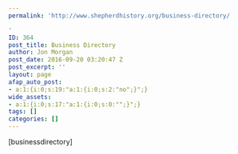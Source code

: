 ```yaml
---
permalink: 'http://www.shepherdhistory.org/business-directory/

'
ID: 364
post_title: Business Directory
author: Jon Morgan
post_date: 2016-09-20 03:20:47 Z
post_excerpt: ''
layout: page
afap_auto_post:
- a:1:{i:0;s:19:"a:1:{i:0;s:2:"no";}";}
wide_assets:
- a:1:{i:0;s:17:"a:1:{i:0;s:0:"";}";}
tags: []
categories: []
---
```


[businessdirectory]
